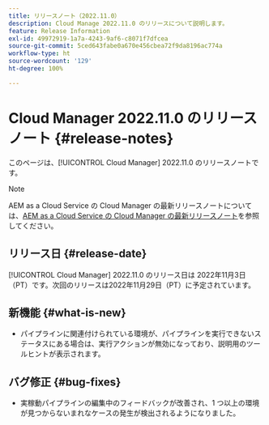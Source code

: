 ```yaml
---
title: リリースノート（2022.11.0）
description: Cloud Manage 2022.11.0 のリリースについて説明します。
feature: Release Information
exl-id: 49972919-1a7a-4243-9af6-c8071f7dfcea
source-git-commit: 5ced643fabe0a670e456cbea72f9da8196ac774a
workflow-type: ht
source-wordcount: '129'
ht-degree: 100%

---
```


# Cloud Manager 2022.11.0 のリリースノート {#release-notes}

このページは、[!UICONTROL Cloud Manager] 2022.11.0 のリリースノートです。

>[!NOTE]
>
>AEM as a Cloud Service の Cloud Manager の最新リリースノートについては、[AEM as a Cloud Service の Cloud Manager の最新リリースノート](https://experienceleague.adobe.com/ja/docs/experience-manager-cloud-service/content/release-notes/cloud-manager/current)を参照してください。

## リリース日 {#release-date}

[!UICONTROL Cloud Manager] 2022.11.0 のリリース日は 2022年11月3日（PT）です。次回のリリースは2022年11月29日（PT）に予定されています。

## 新機能 {#what-is-new}

* パイプラインに関連付けられている環境が、パイプラインを実行できないステータスにある場合は、実行アクションが無効になっており、説明用のツールヒントが表示されます。

## バグ修正 {#bug-fixes}

* 実稼動パイプラインの編集中のフィードバックが改善され、1 つ以上の環境が見つからないまれなケースの発生が検出されるようになりました。
